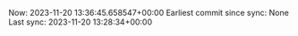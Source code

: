 Now: 2023-11-20 13:36:45.658547+00:00 Earliest commit since sync: None Last sync: 2023-11-20 13:28:34+00:00
